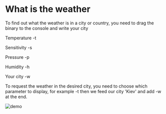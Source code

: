 # What is the weather

To find out what the weather is in a city or country, you need to drag the binary to the console and write your city

Temperature  -t

Sensitivity  -s

Pressure     -p

Humidity     -h

Your city    -w

To request the weather in the desired city, you need to choose which parameter to display, for example -t then we feed our city 'Kiev' and add -w at the end.


![demo](./all/p/1.png)
